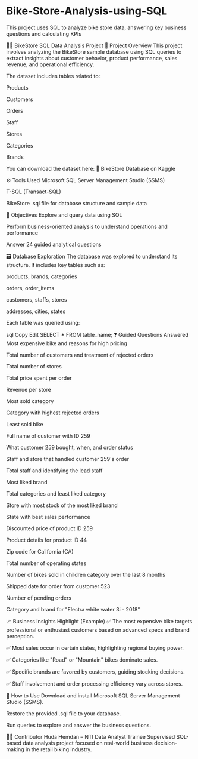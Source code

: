 # Bike-Store-Analysis-using-SQL
This project uses SQL to analyze bike store data, answering key business questions and calculating KPIs

🚴‍♂️ BikeStore SQL Data Analysis Project
📌 Project Overview
This project involves analyzing the BikeStore sample database using SQL queries to extract insights about customer behavior, product performance, sales revenue, and operational efficiency.

The dataset includes tables related to:

Products

Customers

Orders

Staff

Stores

Categories

Brands

You can download the dataset here:
🔗 BikeStore Database on Kaggle

⚙️ Tools Used
Microsoft SQL Server Management Studio (SSMS)

T-SQL (Transact-SQL)

BikeStore .sql file for database structure and sample data

🧠 Objectives
Explore and query data using SQL

Perform business-oriented analysis to understand operations and performance

Answer 24 guided analytical questions

🗃️ Database Exploration
The database was explored to understand its structure. It includes key tables such as:

products, brands, categories

orders, order_items

customers, staffs, stores

addresses, cities, states

Each table was queried using:

sql
Copy
Edit
SELECT * FROM table_name;
❓ Guided Questions Answered
Most expensive bike and reasons for high pricing

Total number of customers and treatment of rejected orders

Total number of stores

Total price spent per order

Revenue per store

Most sold category

Category with highest rejected orders

Least sold bike

Full name of customer with ID 259

What customer 259 bought, when, and order status

Staff and store that handled customer 259's order

Total staff and identifying the lead staff

Most liked brand

Total categories and least liked category

Store with most stock of the most liked brand

State with best sales performance

Discounted price of product ID 259

Product details for product ID 44

Zip code for California (CA)

Total number of operating states

Number of bikes sold in children category over the last 8 months

Shipped date for order from customer 523

Number of pending orders

Category and brand for "Electra white water 3i - 2018"

📈 Business Insights Highlight (Example)
✅ The most expensive bike targets professional or enthusiast customers based on advanced specs and brand perception.

✅ Most sales occur in certain states, highlighting regional buying power.

✅ Categories like "Road" or "Mountain" bikes dominate sales.

✅ Specific brands are favored by customers, guiding stocking decisions.

✅ Staff involvement and order processing efficiency vary across stores.

📂 How to Use
Download and install Microsoft SQL Server Management Studio (SSMS).

Restore the provided .sql file to your database.

Run queries to explore and answer the business questions.

👩‍💻 Contributor
Huda Hemdan – NTI Data Analyst Trainee
Supervised SQL-based data analysis project focused on real-world business decision-making in the retail biking industry.

